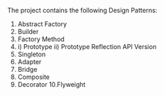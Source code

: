 The project contains the following Design Patterns:
1. Abstract Factory
2. Builder
3. Factory Method
4. i) Prototype ii) Prototype Reflection API Version
5. Singleton
6. Adapter 
7. Bridge
8. Composite
9. Decorator
10.Flyweight
